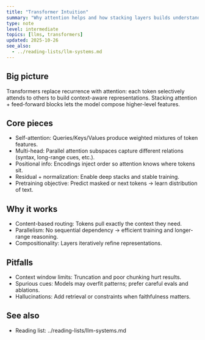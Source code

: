 ```yaml
---
title: "Transformer Intuition"
summary: "Why attention helps and how stacking layers builds understanding."
type: note
level: intermediate
topics: [llms, transformers]
updated: 2025-10-26
see_also:
  - ../reading-lists/llm-systems.md
---
```


## Big picture

Transformers replace recurrence with attention: each token selectively attends to others to build context-aware representations. Stacking attention + feed-forward blocks lets the model compose higher-level features.

## Core pieces

- Self-attention: Queries/Keys/Values produce weighted mixtures of token features.
- Multi-head: Parallel attention subspaces capture different relations (syntax, long-range cues, etc.).
- Positional info: Encodings inject order so attention knows where tokens sit.
- Residual + normalization: Enable deep stacks and stable training.
- Pretraining objective: Predict masked or next tokens → learn distribution of text.

## Why it works

- Content-based routing: Tokens pull exactly the context they need.
- Parallelism: No sequential dependency → efficient training and longer-range reasoning.
- Compositionality: Layers iteratively refine representations.

## Pitfalls

- Context window limits: Truncation and poor chunking hurt results.
- Spurious cues: Models may overfit patterns; prefer careful evals and ablations.
- Hallucinations: Add retrieval or constraints when faithfulness matters.

## See also

- Reading list: ../reading-lists/llm-systems.md

